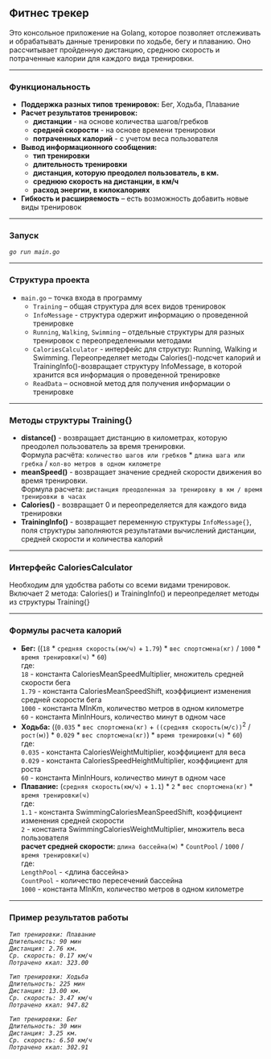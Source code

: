 ## Фитнес трекер
Это консольное приложение на Golang, которое позволяет отслеживать и обрабатывать данные тренировки по ходьбе, бегу и плаванию. Оно рассчитывает пройденную дистанцию, среднюю скорость и потраченные калории для каждого вида тренировки.
* * * *
### Функциональность
- **Поддержка разных типов тренировок:** Бег, Ходьба, Плавание
- **Расчет результатов тренировок:**
    - **дистанции** - на основе количества шагов/гребков
    - **средней скорости** - на основе времени тренировки
    - **потраченных калорий** - с учетом веса пользователя
- **Вывод информационного сообщения:**
    - **тип тренировки**
    - **длительность тренировки**
    - **дистанция, которую преодолел пользователь, в км.**
    - **среднюю скорость на дистанции, в км/ч**
    - **расход энергии, в килокалориях**
- **Гибкость и расширяемость** – есть возможность добавить новые виды тренировок
* * * *
### Запуск
*`go run main.go`*
***
### Структура проекта
* `main.go` – точка входа в программу
    - `Training` – общая структура для всех видов тренировок
    - `InfoMessage` - структура одержит информацию о проведенной тренировке
    - `Running`, `Walking`, `Swimming` – отдельные структуры для разных тренировок с переопределенными методами
    - `CaloriesCalculator` - интерфейс для структур: Running, Walking и Swimming. Переопределяет методы Calories()-подсчет калорий и TrainingInfo()-возвращает структуру InfoMessage, в которой хранится вся     информация о проведенной тренировке
    - `ReadData` – основной метод для получения информации о тренировке
***
### Методы структуры Training{}
* **distance()** - возвращает дистанцию в километрах, которую преодолел пользователь за время тренировки.  
                   Формула расчёта: `количество шагов или гребков` * `длина шага или гребка` / `кол-во метров в одном километре`  
* **meanSpeed()** - возвращает значение средней скорости движения во время тренировки.  
                    Формула расчета: `дистанция преодоленная за тренировку в км / время тренировки в часах`  
* **Calories()** - возвращает 0 и переопределяется для каждого вида тренировки  
* **TrainingInfo()** - возвращает переменную структуры `InfoMessage{}`, поля структуры заполняются результатами вычислений дистанции, средней скорости и количества калорий  
***
### Интерфейс CaloriesCalculator
Необходим для удобства работы со всеми видами тренировок. Включает 2 метода: Calories() и TrainingInfo() и переопределяет методы из структуры Training{}
***
### Формулы расчета калорий ###
* **Бег:** ((`18` * `средняя скорость(км/ч)` + `1.79`) * `вес спортсмена(кг)` / `1000` * `время тренировки(ч)` * `60`)  
    где:  
        `18` - константа CaloriesMeanSpeedMultiplier, множитель средней скорости бега  
        `1.79` - константа CaloriesMeanSpeedShift, коэффициент изменения средней скорости бега  
        `1000` - константа MInKm, количество метров в одном километре  
        `60` - константа MinInHours, количество минут в одном часе  
* **Ходьба:** ((`0.035` * `вес спортсмена(кг)` + `((средняя скорость(м/с))`<sup>2</sup> / `рост(м)`) * `0.029` * `вес спортсмена(кг)`) * `время тренировки(ч)` * `60`)  
    где:  
        `0.035` - константа CaloriesWeightMultiplier, коэффициент для веса  
        `0.029` - константа CaloriesSpeedHeightMultiplier, коэффициент для роста  
        `60` - константа MinInHours, количество минут в одном часе  
* **Плавание:** (`средняя скорость(км/ч)` + `1.1`) * `2` * `вес спортсмена(кг)` * `время тренировки(ч)`  
    где:  
        `1.1` - константа SwimmingCaloriesMeanSpeedShift, коэффициент изменения средней скорости  
        `2` - константа SwimmingCaloriesWeightMultiplier, множитель веса пользователя  
        **расчет средней скорости:** `длина бассейна(м)` * `CountPool` / `1000` / `время тренировки(ч)`  
        где:  
            `LengthPool` - <длина бассейна>  
            `CountPool` - количество пересечений бассейна  
            `1000` - константа MInKm, количество метров в одном километре  
***
### Пример результатов работы
*`Тип тренировки: Плавание`*  
*`Длительность: 90 мин`*  
*`Дистанция: 2.76 км.`*  
*`Ср. скорость: 0.17 км/ч`*  
*`Потрачено ккал: 323.00`*  

*`Тип тренировки: Ходьба`*  
*`Длительность: 225 мин`*  
*`Дистанция: 13.00 км.`*  
*`Ср. скорость: 3.47 км/ч`*  
*`Потрачено ккал: 947.82`*  

*`Тип тренировки: Бег`*  
*`Длительность: 30 мин`*  
*`Дистанция: 3.25 км.`*  
*`Ср. скорость: 6.50 км/ч`*  
*`Потрачено ккал: 302.91`*  
